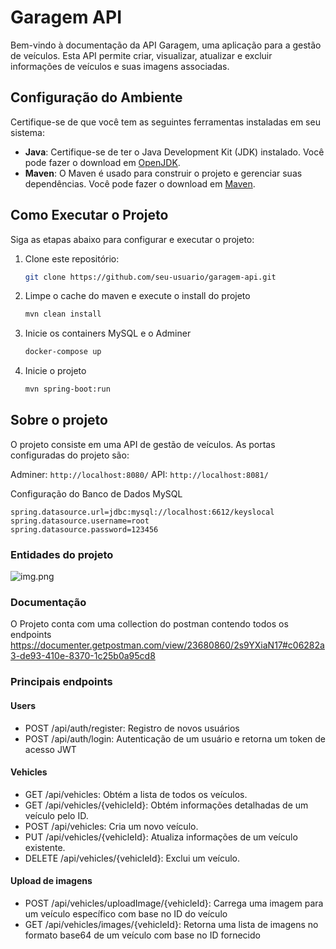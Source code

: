 # Garagem API

Bem-vindo à documentação da API Garagem, uma aplicação para a gestão de veículos. Esta API permite criar, visualizar, atualizar e excluir informações de veículos e suas imagens associadas.

## Configuração do Ambiente

Certifique-se de que você tem as seguintes ferramentas instaladas em seu sistema:

- **Java**: Certifique-se de ter o Java Development Kit (JDK) instalado. Você pode fazer o download em [OpenJDK](https://openjdk.java.net/).
- **Maven**: O Maven é usado para construir o projeto e gerenciar suas dependências. Você pode fazer o download em [Maven](https://maven.apache.org/).


## Como Executar o Projeto

Siga as etapas abaixo para configurar e executar o projeto:

1. Clone este repositório:

   ```bash
   git clone https://github.com/seu-usuario/garagem-api.git
   
2. Limpe o cache do maven e execute o install do projeto

   ```bash
   mvn clean install
   
3. Inicie os containers MySQL e o Adminer

   ```bash
   docker-compose up

4. Inicie o projeto

   ```bash
   mvn spring-boot:run

## Sobre o projeto

O projeto consiste em uma API de gestão de veículos.
As portas configuradas do projeto são:

Adminer: ```http://localhost:8080/```
API: ```http://localhost:8081/```

Configuração do Banco de Dados MySQL
````
spring.datasource.url=jdbc:mysql://localhost:6612/keyslocal
spring.datasource.username=root
spring.datasource.password=123456
````

### Entidades do projeto

![img.png](img.png)

### Documentação

O Projeto conta com uma collection do postman contendo todos os endpoints
https://documenter.getpostman.com/view/23680860/2s9YXiaN17#c06282a3-de93-410e-8370-1c25b0a95cd8

### Principais endpoints

#### Users
- POST /api/auth/register: Registro de novos usuários
- POST /api/auth/login: Autenticação de um usuário e retorna um token de acesso JWT

#### Vehicles
- GET /api/vehicles: Obtém a lista de todos os veículos.
- GET /api/vehicles/{vehicleId}: Obtém informações detalhadas de um veículo pelo ID.
- POST /api/vehicles: Cria um novo veículo.
- PUT /api/vehicles/{vehicleId}: Atualiza informações de um veículo existente.
- DELETE /api/vehicles/{vehicleId}: Exclui um veículo.

#### Upload de imagens
- POST /api/vehicles/uploadImage/{vehicleId}: Carrega uma imagem para um veículo específico com base no ID do veículo
- GET /api/vehicles/images/{vehicleId}: Retorna uma lista de imagens no formato base64 de um veículo com base no ID fornecido